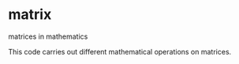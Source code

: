 # matrix
matrices in mathematics

This code carries out different mathematical operations on matrices.
